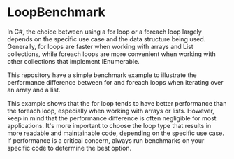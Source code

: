 # LoopBenchmark
In C#, the choice between using a for loop or a foreach loop largely depends on the specific use case and the data structure being used. Generally, for loops are faster when working with arrays and List<T> collections, while foreach loops are more convenient when working with other collections that implement IEnumerable.


This repository have a simple benchmark example to illustrate the performance difference between for and foreach loops when iterating over an array and a list.

This example shows that the for loop tends to have better performance than the foreach loop, especially when working with arrays or lists. However, keep in mind that the performance difference is often negligible for most applications. It's more important to choose the loop type that results in more readable and maintainable code, depending on the specific use case. If performance is a critical concern, always run benchmarks on your specific code to determine the best option.

